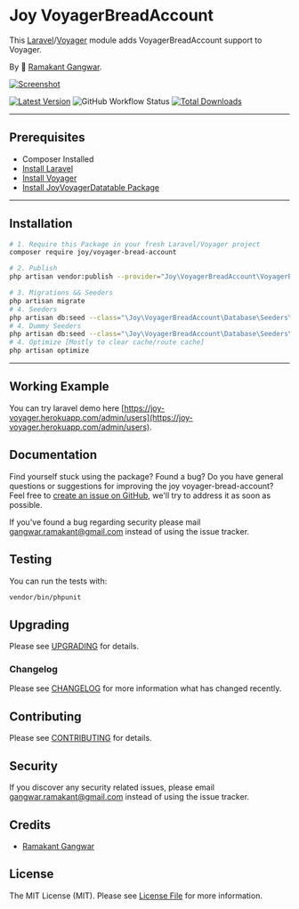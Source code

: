 # Joy VoyagerBreadAccount

This [Laravel](https://laravel.com/)/[Voyager](https://voyager.devdojo.com/) module adds VoyagerBreadAccount support to Voyager.

By 🐼 [Ramakant Gangwar](https://github.com/rxcod9).

[![Screenshot](https://raw.githubusercontent.com/rxcod9/joy-voyager-bread-account/main/cover.jpg)](https://joy-voyager.herokuapp.com/)

[![Latest Version](https://img.shields.io/github/v/release/rxcod9/joy-voyager-bread-account?style=flat-square)](https://github.com/rxcod9/joy-voyager-bread-account/releases)
![GitHub Workflow Status](https://img.shields.io/github/workflow/status/rxcod9/joy-voyager-bread-account/run-tests?label=tests)
[![Total Downloads](https://img.shields.io/packagist/dt/joy/voyager-bread-account.svg?style=flat-square)](https://packagist.org/packages/joy/voyager-bread-account)

---

## Prerequisites

*   Composer Installed
*   [Install Laravel](https://laravel.com/docs/installation)
*   [Install Voyager](https://github.com/the-control-group/voyager)
*   [Install JoyVoyagerDatatable Package](https://github.com/rxcod9/joy-voyager-datatable)

---

## Installation

```bash
# 1. Require this Package in your fresh Laravel/Voyager project
composer require joy/voyager-bread-account

# 2. Publish
php artisan vendor:publish --provider="Joy\VoyagerBreadAccount\VoyagerBreadAccountServiceProvider" --force

# 3. Migrations && Seeders
php artisan migrate
# 4. Seeders
php artisan db:seed --class="\Joy\VoyagerBreadAccount\Database\Seeders\VoyagerDatabaseSeeder" --force
# 4. Dummy Seeders
php artisan db:seed --class="\Joy\VoyagerBreadAccount\Database\Seeders\VoyagerDummyDatabaseSeeder" --force
# 4. Optimize [Mostly to clear cache/route cache]
php artisan optimize
```

---


## Working Example

You can try laravel demo here [https://joy-voyager.herokuapp.com/admin/users](https://joy-voyager.herokuapp.com/admin/users).

## Documentation

Find yourself stuck using the package? Found a bug? Do you have general questions or suggestions for improving the joy voyager-bread-account? Feel free to [create an issue on GitHub](https://github.com/rxcod9/joy-voyager-bread-account/issues), we'll try to address it as soon as possible.

If you've found a bug regarding security please mail [gangwar.ramakant@gmail.com](mailto:gangwar.ramakant@gmail.com) instead of using the issue tracker.

## Testing

You can run the tests with:

```bash
vendor/bin/phpunit
```

## Upgrading

Please see [UPGRADING](UPGRADING.md) for details.

### Changelog

Please see [CHANGELOG](CHANGELOG.md) for more information what has changed recently.

## Contributing

Please see [CONTRIBUTING](CONTRIBUTING.md) for details.

## Security

If you discover any security related issues, please email [gangwar.ramakant@gmail.com](mailto:gangwar.ramakant@gmail.com) instead of using the issue tracker.

## Credits

- [Ramakant Gangwar](https://github.com/rxcod9)

## License

The MIT License (MIT). Please see [License File](LICENSE.md) for more information.
